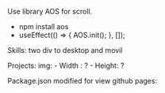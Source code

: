 Use library AOS for scroll.
- npm install aos
- useEffect(() => {
    AOS.init();
  }, []);

Skills:
 two div to desktop and movil

Projects:
    img:
    - Width : ?
    - Height: ?

Package.json modified for view github pages:

